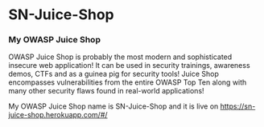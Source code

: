 # SN-Juice-Shop
### My OWASP Juice Shop
OWASP Juice Shop is probably the most modern and sophisticated insecure web application! It can be used in security trainings, awareness demos, CTFs and as a guinea pig for security tools! Juice Shop encompasses vulnerabilities from the entire OWASP Top Ten along with many other security flaws found in real-world applications!

My OWASP Juice Shop name is SN-Juice-Shop and it is live on https://sn-juice-shop.herokuapp.com/#/
